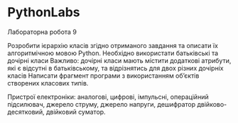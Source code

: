 # PythonLabs
Лабораторна робота 9

Розробити ієрархію класів згідно отриманого завдання та описати їх алгоритмічною мовою Python. 
Необхідно використати батьківські та дочірні класи
Важливо: дочірні класи мають містити додаткові атрибути, які є відсутні в батьківському, та відрізнятись для двох різних дочірніх класів
Написати фрагмент програми з використанням об’єктів створених класових типів.

Пристрої електроніки: 
аналогові, цифрові, імпульсні, операційний підсилювач,
джерело струму, джерело напруги, 
дешифратор двійково-десятковий, двійковий суматор.
